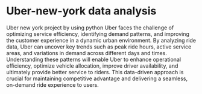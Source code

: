# Uber-new-york data analysis
Uber new york project by using python
Uber faces the challenge of optimizing service efficiency, identifying demand patterns, and improving the customer experience in a dynamic urban environment. By analyzing ride data, Uber can uncover key trends such as peak ride hours, active service areas, and variations in demand across different days and times. Understanding these patterns will enable Uber to enhance operational efficiency, optimize vehicle allocation, improve driver availability, and ultimately provide better service to riders. This data-driven approach is crucial for maintaining competitive advantage and delivering a seamless, on-demand ride experience to users.

